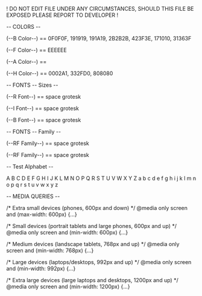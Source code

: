 ! DO NOT EDIT FILE UNDER ANY CIRCUMSTANCES, SHOULD THIS FILE BE EXPOSED PLEASE REPORT TO DEVELOPER !

-- COLORS --

(--B Color--) == 0F0F0F, 191919, 191A19, 2B2B2B, 423F3E, 171010, 31363F

(--F Color--) == EEEEEE

(--A Color--) ==

(--H Color--) == 0002A1, 332FD0, 808080


-- FONTS -- Sizes --

(--R Font--) == space grotesk

(--I Font--) == space grotesk

(--B Font--) == space grotesk


-- FONTS -- Family --

(--RF Family--) == space grotesk

(--RF Family--) == space grotesk

--  Test Alphabet --

A B C D E F G H I J K L M N O P Q R S T U V W X Y Z a b c d e f g h i j k l m n o p q r s t u v w x y z

-- MEDIA QUERIES --

/* Extra small devices (phones, 600px and down) */
@media only screen and (max-width: 600px) {...}

/* Small devices (portrait tablets and large phones, 600px and up) */
@media only screen and (min-width: 600px) {...}

/* Medium devices (landscape tablets, 768px and up) */
@media only screen and (min-width: 768px) {...}

/* Large devices (laptops/desktops, 992px and up) */
@media only screen and (min-width: 992px) {...}

/* Extra large devices (large laptops and desktops, 1200px and up) */
@media only screen and (min-width: 1200px) {...}